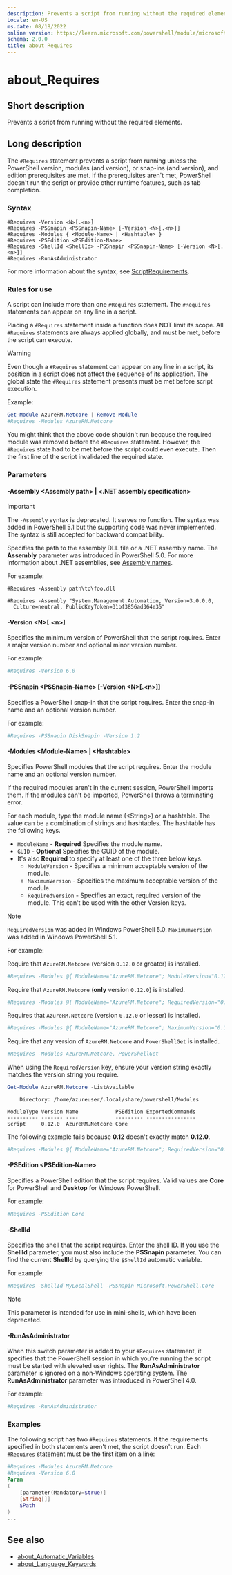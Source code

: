 ```yaml
---
description: Prevents a script from running without the required elements.
Locale: en-US
ms.date: 08/18/2022
online version: https://learn.microsoft.com/powershell/module/microsoft.powershell.core/about/about_requires?view=powershell-7.3&WT.mc_id=ps-gethelp
schema: 2.0.0
title: about Requires
---
```


# about_Requires

## Short description
Prevents a script from running without the required elements.

## Long description

The `#Requires` statement prevents a script from running unless the PowerShell
version, modules (and version), or snap-ins (and version), and edition
prerequisites are met. If the prerequisites aren't met, PowerShell doesn't run
the script or provide other runtime features, such as tab completion.

### Syntax

```
#Requires -Version <N>[.<n>]
#Requires -PSSnapin <PSSnapin-Name> [-Version <N>[.<n>]]
#Requires -Modules { <Module-Name> | <Hashtable> }
#Requires -PSEdition <PSEdition-Name>
#Requires -ShellId <ShellId> -PSSnapin <PSSnapin-Name> [-Version <N>[.<n>]]
#Requires -RunAsAdministrator
```

For more information about the syntax, see
[ScriptRequirements](/dotnet/api/system.management.automation.language.scriptrequirements).

### Rules for use

A script can include more than one `#Requires` statement. The `#Requires`
statements can appear on any line in a script.

Placing a `#Requires` statement inside a function does NOT limit its scope. All
`#Requires` statements are always applied globally, and must be met, before the
script can execute.

> [!WARNING]
> Even though a `#Requires` statement can appear on any line in a script, its
> position in a script does not affect the sequence of its application. The
> global state the `#Requires` statement presents must be met before script
> execution.

Example:

```powershell
Get-Module AzureRM.Netcore | Remove-Module
#Requires -Modules AzureRM.Netcore
```

You might think that the above code shouldn't run because the required module
was removed before the `#Requires` statement. However, the `#Requires` state
had to be met before the script could even execute. Then the first line of the
script invalidated the required state.

### Parameters

#### -Assembly \<Assembly path> | \<.NET assembly specification>

> [!IMPORTANT]
> The `-Assembly` syntax is deprecated. It serves no function. The syntax was
> added in PowerShell 5.1 but the supporting code was never implemented. The
> syntax is still accepted for backward compatibility.

Specifies the path to the assembly DLL file or a .NET assembly name. The
**Assembly** parameter was introduced in PowerShell 5.0. For more information
about .NET assemblies, see [Assembly names](/dotnet/standard/assembly/names).

For example:

```
#Requires -Assembly path\to\foo.dll
```

```
#Requires -Assembly "System.Management.Automation, Version=3.0.0.0,
  Culture=neutral, PublicKeyToken=31bf3856ad364e35"
```

#### -Version \<N\>[.\<n\>]

Specifies the minimum version of PowerShell that the script requires. Enter a
major version number and optional minor version number.

For example:

```powershell
#Requires -Version 6.0
```

#### -PSSnapin \<PSSnapin-Name\> [-Version \<N\>[.\<n\>]]

Specifies a PowerShell snap-in that the script requires. Enter the snap-in name
and an optional version number.

For example:

```powershell
#Requires -PSSnapin DiskSnapin -Version 1.2
```

#### -Modules \<Module-Name\> | \<Hashtable\>

Specifies PowerShell modules that the script requires. Enter the module name
and an optional version number.

If the required modules aren't in the current session, PowerShell imports them.
If the modules can't be imported, PowerShell throws a terminating error.

For each module, type the module name (\<String\>) or a hashtable. The value
can be a combination of strings and hashtables. The hashtable has the
following keys.

- `ModuleName` - **Required** Specifies the module name.
- `GUID` - **Optional** Specifies the GUID of the module.
- It's also **Required** to specify at least one of the three below keys.
  - `ModuleVersion` - Specifies a minimum acceptable version of the module.
  - `MaximumVersion` - Specifies the maximum acceptable version of the module.
  - `RequiredVersion` - Specifies an exact, required version of the module.
    This can't be used with the other Version keys.

> [!NOTE]
> `RequiredVersion` was added in Windows PowerShell 5.0.
> `MaximumVersion` was added in Windows PowerShell 5.1.

For example:

Require that `AzureRM.Netcore` (version `0.12.0` or greater) is installed.

```powershell
#Requires -Modules @{ ModuleName="AzureRM.Netcore"; ModuleVersion="0.12.0" }
```

Require that `AzureRM.Netcore` (**only** version `0.12.0`) is installed.

```powershell
#Requires -Modules @{ ModuleName="AzureRM.Netcore"; RequiredVersion="0.12.0" }
```

Requires that `AzureRM.Netcore` (version `0.12.0` or lesser) is installed.

```powershell
#Requires -Modules @{ ModuleName="AzureRM.Netcore"; MaximumVersion="0.12.0" }
```

Require that any version of `AzureRM.Netcore` and `PowerShellGet` is installed.

```powershell
#Requires -Modules AzureRM.Netcore, PowerShellGet
```

When using the `RequiredVersion` key, ensure your version string exactly
matches the version string you require.

```powershell
Get-Module AzureRM.Netcore -ListAvailable
```

```Output
    Directory: /home/azureuser/.local/share/powershell/Modules

ModuleType Version Name            PSEdition ExportedCommands
---------- ------- ----            --------- ----------------
Script     0.12.0  AzureRM.Netcore Core
```

The following example fails because **0.12** doesn't exactly match **0.12.0**.

```powershell
#Requires -Modules @{ ModuleName="AzureRM.Netcore"; RequiredVersion="0.12" }
```

#### -PSEdition \<PSEdition-Name\>

Specifies a PowerShell edition that the script requires. Valid values are
**Core** for PowerShell and **Desktop** for Windows PowerShell.

For example:

```powershell
#Requires -PSEdition Core
```

#### -ShellId

Specifies the shell that the script requires. Enter the shell ID. If you use
the **ShellId** parameter, you must also include the **PSSnapin** parameter.
You can find the current **ShellId** by querying the `$ShellId` automatic
variable.

For example:

```powershell
#Requires -ShellId MyLocalShell -PSSnapin Microsoft.PowerShell.Core
```

> [!NOTE]
> This parameter is intended for use in mini-shells, which have been deprecated.

#### -RunAsAdministrator

When this switch parameter is added to your `#Requires` statement, it specifies
that the PowerShell session in which you're running the script must be started
with elevated user rights. The **RunAsAdministrator** parameter is ignored on a
non-Windows operating system. The **RunAsAdministrator** parameter was
introduced in PowerShell 4.0.

For example:

```powershell
#Requires -RunAsAdministrator
```

### Examples

The following script has two `#Requires` statements. If the requirements
specified in both statements aren't met, the script doesn't run. Each
`#Requires` statement must be the first item on a line:

```powershell
#Requires -Modules AzureRM.Netcore
#Requires -Version 6.0
Param
(
    [parameter(Mandatory=$true)]
    [String[]]
    $Path
)
...
```

## See also

- [about_Automatic_Variables](about_Automatic_Variables.md)
- [about_Language_Keywords](about_Language_Keywords.md)
